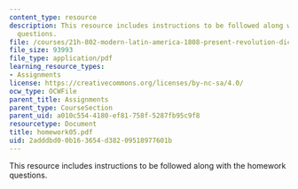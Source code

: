 ```yaml
---
content_type: resource
description: This resource includes instructions to be followed along with the homework
  questions.
file: /courses/21h-802-modern-latin-america-1808-present-revolution-dictatorship-democracy-spring-2005/2adddbd00b163654d38209518977601b_homework05.pdf
file_size: 93993
file_type: application/pdf
learning_resource_types:
- Assignments
license: https://creativecommons.org/licenses/by-nc-sa/4.0/
ocw_type: OCWFile
parent_title: Assignments
parent_type: CourseSection
parent_uid: a010c554-4180-ef81-758f-5287fb95c9f8
resourcetype: Document
title: homework05.pdf
uid: 2adddbd0-0b16-3654-d382-09518977601b
---
```

This resource includes instructions to be followed along with the homework questions.